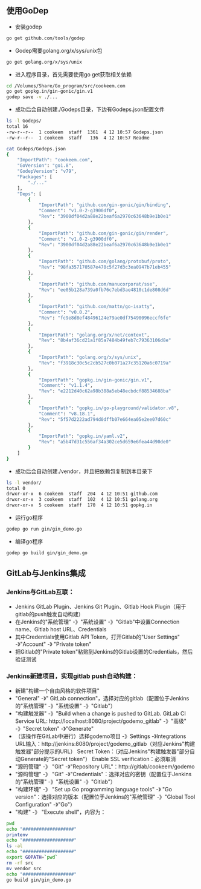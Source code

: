 使用GoDep
---
* 安装godep
```sh
go get github.com/tools/godep
```

* Godep需要golang.org/x/sys/unix包
```sh
go get golang.org/x/sys/unix
```

* 进入程序目录，首先需要使用go get获取相关依赖
```sh
cd /Volumes/Share/Go_program/src/cookeem.com
go get gopkg.in/gin-gonic/gin.v1
godep save -v ./...
```

* 成功后会自动创建./Godeps目录，下边有Godeps.json配置文件
```sh
ls -l Godeps/
total 16
-rw-r--r--  1 cookeem  staff  1361  4 12 10:57 Godeps.json
-rw-r--r--  1 cookeem  staff   136  4 12 10:57 Readme

cat Godeps/Godeps.json
{
	"ImportPath": "cookeem.com",
	"GoVersion": "go1.8",
	"GodepVersion": "v79",
	"Packages": [
		"./..."
	],
	"Deps": [
		{
			"ImportPath": "github.com/gin-gonic/gin/binding",
			"Comment": "v1.0-2-g3900df0",
			"Rev": "3900df04d2a88e22beaf6a2970c63648b9e1b0e1"
		},
		{
			"ImportPath": "github.com/gin-gonic/gin/render",
			"Comment": "v1.0-2-g3900df0",
			"Rev": "3900df04d2a88e22beaf6a2970c63648b9e1b0e1"
		},
		{
			"ImportPath": "github.com/golang/protobuf/proto",
			"Rev": "98fa357170587e470c5f27d3c3ea0947b71eb455"
		},
		{
			"ImportPath": "github.com/manucorporat/sse",
			"Rev": "ee05b128a739a0fb76c7ebd3ae4810c1de808d6d"
		},
		{
			"ImportPath": "github.com/mattn/go-isatty",
			"Comment": "v0.0.2",
			"Rev": "fc9e8d8ef48496124e79ae0df75490096eccf6fe"
		},
		{
			"ImportPath": "golang.org/x/net/context",
			"Rev": "8b4af36cd21a1f85a7484b49feb7c79363106d8e"
		},
		{
			"ImportPath": "golang.org/x/sys/unix",
			"Rev": "f3918c30c5c2cb527c0b071a27c35120a6c0719a"
		},
		{
			"ImportPath": "gopkg.in/gin-gonic/gin.v1",
			"Comment": "v1.1.4",
			"Rev": "e2212d40c62a98b388a5eb48ecbdcf88534688ba"
		},
		{
			"ImportPath": "gopkg.in/go-playground/validator.v8",
			"Comment": "v8.18.1",
			"Rev": "5f57d2222ad794d0dffb07e664ea05e2ee07d60c"
		},
		{
			"ImportPath": "gopkg.in/yaml.v2",
			"Rev": "a5b47d31c556af34a302ce5d659e6fea44d90de0"
		}
	]
}
```

* 成功后会自动创建./vendor，并且把依赖包复制到本目录下
```sh
ls -l vendor/
total 0
drwxr-xr-x  6 cookeem  staff  204  4 12 10:51 github.com
drwxr-xr-x  3 cookeem  staff  102  4 12 10:51 golang.org
drwxr-xr-x  5 cookeem  staff  170  4 12 10:51 gopkg.in
```

* 运行go程序
```sh
godep go run gin/gin_demo.go
```

* 编译go程序
```sh
godep go build gin/gin_demo.go
```


GitLab与Jenkins集成
---

### Jenkins与GitLab互联：
- Jenkins GitLab Plugin、Jenkins Git Plugin、Gitlab Hook Plugin（用于gitlab的push触发自动构建）
- 在Jenkins的"系统管理" -》"系统设置" -》"Gitlab"中设置Connection name、Gitlab host URL、Credentials
- 其中Credentials使用Gitlab API Token，打开Gitlab的"User Settings" -》"Account" -》 "Private token"
- 把Gitlab的"Private token"粘贴到Jenkins的Gitlab设置的Credentials，然后验证测试

### Jenkins新建项目，实现gitlab push自动构建：
- 新建"构建一个自由风格的软件项目"
- "General" -》"	GitLab connection"，选择对应的gitlab（配置位于Jenkins的"系统管理" -》"系统设置" -》"Gitlab"）
- "构建触发器" -》"Build when a change is pushed to GitLab. GitLab CI Service URL: http://localhost:8080/project/godemo_gitlab" -》"高级" -》"Secret token" -》"Generate"
- （该操作在GitLab中进行）选择godemo项目 -》Settings -》Integrations
URL输入：http://jenkins:8080/project/godemo_gitlab（对应Jenkins"构建触发器"部分提示的URL）
Secret Token：（对应Jenkins"构建触发器"部分自动Generate的"Secret token"）
Enable SSL verification：必须取消
- "源码管理" -》 "Git" -》"Repository URL"：http://gitlab/cookeem/godemo
- "源码管理" -》 "Git" -》"Credentials"：选择对应的密钥（配置位于Jenkins的"系统管理" -》"系统设置" -》"Gitlab"）
- "构建环境" -》 "Set up Go programming language tools" -》 "Go version"：选择对应的版本（配置位于Jenkins的"系统管理" -》"Global Tool Configuration" -》"Go"）
- "构建" -》 "Execute shell"，内容为：
```sh
pwd
echo "###################"
printenv
echo "###################"
ls -al
echo "###################"
export GOPATH=`pwd`
rm -rf src
mv vendor src
echo "###################"
go build gin/gin_demo.go
```


